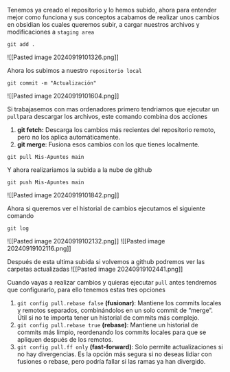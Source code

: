 Tenemos ya creado el repositorio y lo hemos subido, ahora para entender mejor como funciona y sus conceptos acabamos de realizar unos cambios en obsidian los cuales queremos subir, a cargar nuestros archivos y modificaciones a `staging area` 
```
git add .
```
![[Pasted image 20240919101326.png]]

Ahora los subimos a nuestro `repositorio local`
```
git commit -m "Actualización"
```
![[Pasted image 20240919101604.png]]

Si trabajasemos con mas ordenadores primero tendriamos que ejecutar un `pull`para descargar los archivos, este comando combina dos acciones
1. **git fetch:** Descarga los cambios más recientes del repositorio remoto, pero no los aplica automáticamente.
2. **git merge**: Fusiona esos cambios con los que tienes localmente.
```
git pull Mis-Apuntes main
```

Y ahora realizariamos la subida a la nube de github
```
git push Mis-Apuntes main
```
![[Pasted image 20240919101842.png]]

Ahora si queremos ver el historial de cambios ejecutamos el siguiente comando
```
git log
```
![[Pasted image 20240919102132.png]]
![[Pasted image 20240919102116.png]]

Después de esta ultima subida si volvemos a github podremos ver las carpetas actualizadas
![[Pasted image 20240919102441.png]]

Cuando vayas a realizar cambios y quieras ejecutar `pull` antes tendremos que configurarlo, para ello tenemos estas tres opciones
1. `git config pull.rebase false` **(fusionar)**: Mantiene los commits locales y remotos separados, combinándolos en un solo commit de “merge”. Útil si no te importa tener un historial de commits más complejo.
2. `git config pull.rebase true` **(rebase)**: Mantiene un historial de commits más limpio, reordenando los commits locales para que se apliquen después de los remotos.
3. `git config pull.ff only` **(fast-forward)**: Solo permite actualizaciones si no hay divergencias. Es la opción más segura si no deseas lidiar con fusiones o rebase, pero podría fallar si las ramas ya han divergido.